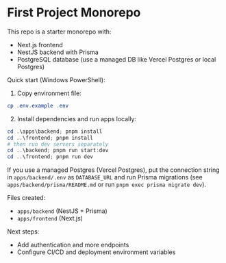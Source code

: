 # First Project Monorepo

This repo is a starter monorepo with:
- Next.js frontend
- NestJS backend with Prisma
- PostgreSQL database (use a managed DB like Vercel Postgres or local Postgres)

Quick start (Windows PowerShell):

1. Copy environment file:

```powershell
cp .env.example .env
```

2. Install dependencies and run apps locally:

```powershell
cd .\apps\backend; pnpm install
cd ..\frontend; pnpm install
# then run dev servers separately
cd ..\backend; pnpm run start:dev
cd ..\frontend; pnpm run dev
```

If you use a managed Postgres (Vercel Postgres), put the connection string in `apps/backend/.env` as `DATABASE_URL` and run Prisma migrations (see `apps/backend/prisma/README.md` or run `pnpm exec prisma migrate dev`).

Files created:
- `apps/backend` (NestJS + Prisma)
- `apps/frontend` (Next.js)

Next steps:
- Add authentication and more endpoints
- Configure CI/CD and deployment environment variables
